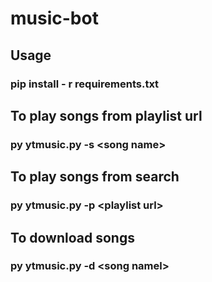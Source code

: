# music-bot

## Usage

<h3>pip install - r requirements.txt</h3>
<h2>To play songs from playlist url</h2>
<h3>py ytmusic.py -s &ltsong name&gt</h3>
<h2>To play songs from search</h2>
<h3>py ytmusic.py -p &ltplaylist url&gt</h3>
<h2>To download songs</h2>
<h3>py ytmusic.py -d &ltsong namel&gt</h3>
